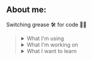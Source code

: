 ## About me:
Switching grease 🛠️ for code 👨‍💻

> <details>
>   <summary>What I'm using </summary>
>     <ul>
>       <li>Python, JavaScript</li>
>       <li>HTML, CSS</li>
>       <li>MySQL, PostgreSQL</li> 
>       <li>GCode, Onshape, SiemensNX</li>
>       <li>Windows Subsystem for Linux</li>
>       <li>Google Cloud Platform</li>
>     </ul>
> </details>
> 
> <details>
>   <summary>What I'm working on </summary>
>     <ul>
>       <li>pygame Chess</li>
>       <li>Web Scraper and trading bot based on WallStreetBets sentiment</li>
>       <li>Translating Introduction to Statistcal Learning R 2ed to Python</li> 
>       <li>Google Associate Cloud Engineer</li>
>     </ul>
> </details>
> 
> <details>
>   <summary>What I want to learn</summary>
>     <ul>
>       <li>Unity and Game design & development</li>
>       <li>Data Modelling</li> 
>       <li>Google Associate Cloud Engineer</li>
>     </ul> 
